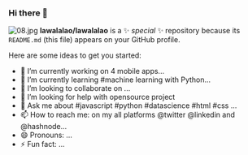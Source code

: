 ### Hi there 👋

![08.jpg](https://cdn.hashnode.com/res/hashnode/image/upload/v1599835182823/M0lhsT1KG.png)
**lawalalao/lawalalao** is a ✨ _special_ ✨ repository because its `README.md` (this file) appears on your GitHub profile.

Here are some ideas to get you started:

- 🔭 I’m currently working on 4 mobile apps...
- 🌱 I’m currently learning #machine learning with Python...
- 👯 I’m looking to collaborate on ...
- 🤔 I’m looking for help with opensource project
- 💬 Ask me about  #javascript #python #datascience #html #css ...
- 📫 How to reach me: on my all platforms @twitter @linkedin and @hashnode...
- 😄 Pronouns: ...
- ⚡ Fun fact: ...

